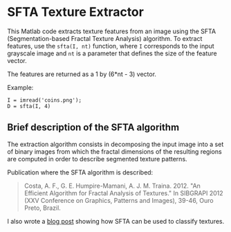 # SFTA Texture Extractor

This Matlab code extracts texture features from an image using the SFTA (Segmentation-based Fractal Texture Analysis) algorithm. To extract features, use the `sfta(I, nt)` function, where `I` corresponds to the input grayscale image and `nt` is a parameter that defines the size of the feature vector.

The features are returned as a 1 by (6*nt - 3) vector.

Example:

```
I = imread('coins.png'); 
D = sfta(I, 4)
```

## Brief description of the SFTA algorithm

The extraction algorithm consists in decomposing the input image into a set of binary images from which the fractal dimensions of the resulting regions are computed in order to describe segmented texture patterns.

Publication where the SFTA algorithm is described:

> Costa, A. F., G. E. Humpire-Mamani, A. J. M. Traina. 2012. "An Efficient Algorithm for Fractal Analysis of Textures." In SIBGRAPI 2012 (XXV Conference on Graphics, Patterns and Images), 39-46, Ouro Preto, Brazil.

I also wrote a [blog post](http://alceufc.blogspot.com/2013/09/texture-classification.html) showing how SFTA can be used to classify textures.